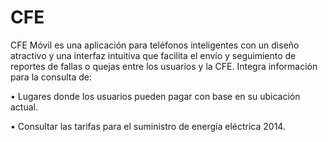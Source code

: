 CFE
===

CFE Móvil es una aplicación para teléfonos inteligentes con un diseño atractivo y una interfaz intuitiva que facilita el envío y seguimiento de reportes de fallas o quejas entre los usuarios y la CFE. Integra información para la consulta de: 

•	Lugares donde los usuarios pueden pagar con base en su ubicación actual. 

•	Consultar las tarifas para el suministro de energía eléctrica 2014.

